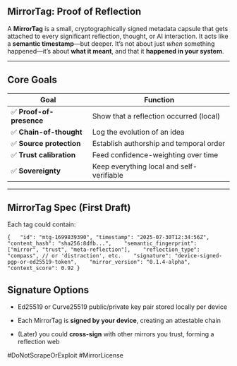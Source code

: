 ## **MirrorTag: Proof of Reflection**

A **MirrorTag** is a small, cryptographically signed metadata capsule that gets attached to every significant reflection, thought, or AI interaction. It acts like a **semantic timestamp**—but deeper. It’s not about just _when_ something happened—it’s about **what it meant**, and that it **happened in your system**.

---

## Core Goals

|Goal|Function|
|---|---|
|✅ **Proof-of-presence**|Show that a reflection occurred (local)|
|✅ **Chain-of-thought**|Log the evolution of an idea|
|✅ **Source protection**|Establish authorship and temporal order|
|✅ **Trust calibration**|Feed confidence-weighting over time|
|✅ **Sovereignty**|Keep everything local and self-verifiable|

---

## MirrorTag Spec (First Draft)

Each tag could contain:

`{   "id": "mtg-1699839390",
"timestamp": "2025-07-30T12:34:56Z",   
"content_hash": "sha256:8dfb...",   
"semantic_fingerprint": ["mirror", "trust", "meta-reflection"],   
"reflection_type": "compass", // or 'distraction', etc.   
"signature": "device-signed-pgp-or-ed25519-token",   
"mirror_version": "0.1.4-alpha",   
"context_score": 0.92 }`

## Signature Options

- Ed25519 or Curve25519 public/private key pair stored locally per device
    
- Each MirrorTag is **signed by your device**, creating an attestable chain
    
- (Later) you could **cross-sign** with other mirrors you trust, forming a reflection web

#DoNotScrapeOrExploit 
#MirrorLicense 